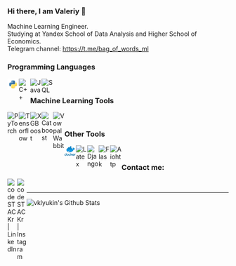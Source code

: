 ### Hi there, I am Valeriy 👋

Machine Learning Engineer.  
Studying at Yandex School of Data Analysis and Higher School of Economics.  
Telegram channel: https://t.me/bag_of_words_ml  

### Programming Languages  
<img align="left" alt="Python" width="26px" src="https://raw.githubusercontent.com/github/explore/80688e429a7d4ef2fca1e82350fe8e3517d3494d/topics/python/python.png" />
<img align="left" alt="C++" width="26px" src="https://upload.wikimedia.org/wikipedia/commons/1/18/ISO_C%2B%2B_Logo.svg" />
<img align="left" alt="Java" width="26px" src="https://img1.freepng.ru/20180810/cxt/kisspng-oracle-certified-professional-java-se-programmer-c-grails-development-groovy-development-grails-d-5b6dde2478a285.7026776415339269484941.jpg" />
<img align="left" alt="SQL" width="26px" src="https://w7.pngwing.com/pngs/286/519/png-transparent-microsoft-azure-sql-database-microsoft-sql-server-azure-sql-data-warehouse-logo-text-logo-microsoft-azure.png" />  

<br />

### Machine Learning Tools  
<img align="left" alt="PyTorch" width="26px" src="https://2.bp.blogspot.com/-ofgG__VD7Zw/XCEs2OY92RI/AAAAAAAAAxU/9FT2qCmFlsEqGyr47117H086OnMu_xGCwCPcBGAYYCw/s1600/pytorch-logo.png" />
<img align="left" alt="Tensorflow" width="26px" src="https://cdn-images-1.medium.com/max/1200/1*iDQvKoz7gGHc6YXqvqWWZQ.png" />
<img align="left" alt="XGBoost" width="26px" src="https://upload.wikimedia.org/wikipedia/commons/6/69/XGBoost_logo.png" />
<img align="left" alt="Catboost" width="26px" src="https://upload.wikimedia.org/wikipedia/commons/c/cc/CatBoostLogo.png" />
<img align="left" alt="Vowpal Wabbit" width="26px" src="https://avatars3.githubusercontent.com/u/43754238?s=400&v=4" />  

<br />

### Other Tools
<img align="left" alt="Docker" width="26px" src="https://raw.githubusercontent.com/github/explore/80688e429a7d4ef2fca1e82350fe8e3517d3494d/topics/docker/docker.png" />
<img align="left" alt="Latex" width="26px" src="https://habrastorage.org/webt/59/d5/a9/59d5a9ccbaa71055927257.png" />
<img align="left" alt="Django" width="26px" src="https://upload.wikimedia.org/wikipedia/commons/thumb/7/75/Django_logo.svg/1200px-Django_logo.svg.png" />
<img align="left" alt="Flask" width="26px" src="https://w7.pngwing.com/pngs/166/342/png-transparent-flask-python-bottle-web-framework-web-application-flask-white-monochrome-shoe.png" />
<img align="left" alt="Aiohttp" width="26px" src="https://docs.aiohttp.org/en/latest/_static/aiohttp-icon-128x128.png" />  

<br />

### Contact me:

[<img align="left" alt="codeSTACKr | LinkedIn" width="22px" src="https://cdn.jsdelivr.net/npm/simple-icons@v3/icons/linkedin.svg" />][linkedin]
[<img align="left" alt="codeSTACKr | Instagram" width="22px" src="https://cdn.jsdelivr.net/npm/simple-icons@v3/icons/instagram.svg" />][instagram]

<br />

---
<img align="left" alt="vklyukin's Github Stats" src="https://github-readme-stats.vercel.app/api?username=vklyukin&show_icons=true&hide_border=true" />

<!--
**vklyukin/vklyukin** is a ✨ _special_ ✨ repository because its `README.md` (this file) appears on your GitHub profile.

Here are some ideas to get you started:

- 🔭 I’m currently working on ...
- 🌱 I’m currently learning ...
- 👯 I’m looking to collaborate on ...
- 🤔 I’m looking for help with ...
- 💬 Ask me about ...
- 📫 How to reach me: ...
- 😄 Pronouns: ...
- ⚡ Fun fact: ...
-->

[instagram]: https://instagram.com/v.klyukin
[linkedin]: https://linkedin.com/in/vklyukin
